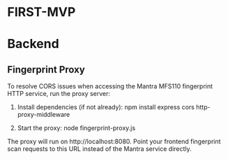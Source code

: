 # FIRST-MVP

# Backend

## Fingerprint Proxy

To resolve CORS issues when accessing the Mantra MFS110 fingerprint HTTP service, run the proxy server:

1. Install dependencies (if not already):
   npm install express cors http-proxy-middleware

2. Start the proxy:
   node fingerprint-proxy.js

The proxy will run on http://localhost:8080. Point your frontend fingerprint scan requests to this URL instead of the Mantra service directly.